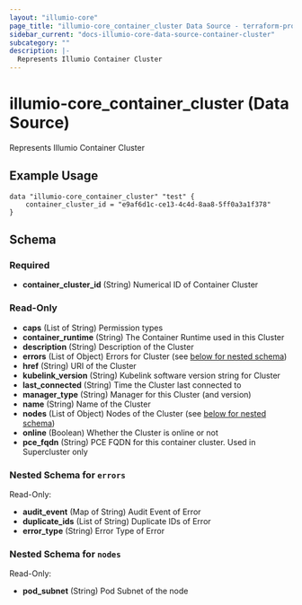 ```yaml
---
layout: "illumio-core"
page_title: "illumio-core_container_cluster Data Source - terraform-provider-illumio-core"
sidebar_current: "docs-illumio-core-data-source-container-cluster"
subcategory: ""
description: |-
  Represents Illumio Container Cluster
---
```


# illumio-core_container_cluster (Data Source)

Represents Illumio Container Cluster

Example Usage
------------

```hcl
data "illumio-core_container_cluster" "test" {
    container_cluster_id = "e9af6d1c-ce13-4c4d-8aa8-5ff0a3a1f378"
}
```

## Schema

### Required

- **container_cluster_id** (String) Numerical ID of Container Cluster

### Read-Only

- **caps** (List of String) Permission types
- **container_runtime** (String) The Container Runtime used in this Cluster
- **description** (String) Description of the Cluster
- **errors** (List of Object) Errors for Cluster (see [below for nested schema](#nestedatt--errors))
- **href** (String) URI of the Cluster
- **kubelink_version** (String) Kubelink software version string for Cluster
- **last_connected** (String) Time the Cluster last connected to
- **manager_type** (String) Manager for this Cluster (and version)
- **name** (String) Name of the Cluster
- **nodes** (List of Object) Nodes of the Cluster (see [below for nested schema](#nestedatt--nodes))
- **online** (Boolean) Whether the Cluster is online or not
- **pce_fqdn** (String) PCE FQDN for this container cluster. Used in Supercluster only

<a id="nestedatt--errors"></a>
### Nested Schema for `errors`

Read-Only:

- **audit_event** (Map of String) Audit Event of Error
- **duplicate_ids** (List of String) Duplicate IDs of Error
- **error_type** (String) Error Type of Error


<a id="nestedatt--nodes"></a>
### Nested Schema for `nodes`

Read-Only:

- **pod_subnet** (String) Pod Subnet of the node


